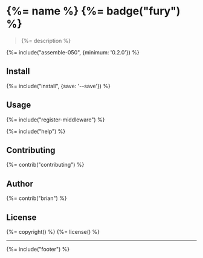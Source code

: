 # {%= name %} {%= badge("fury") %}

> {%= description %}

{%= include("assemble-050", {minimum: '0.2.0'}) %}

## Install
{%= include("install", {save: '--save'}) %}

## Usage
{%= include("register-middleware") %}

{%= include("help") %}

## Contributing
{%= contrib("contributing") %}

## Author
{%= contrib("brian") %}

## License
{%= copyright() %}
{%= license() %}

***

{%= include("footer") %}
